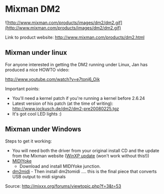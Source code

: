 # Mixman DM2

![http://www.mixman.com/products/images/dm2/dm2.gif](http://www.mixman.com/products/images/dm2/dm2.gif)

Link to product website: <http://www.mixman.com/products/dm2.html>

## Mixman under linux

For anyone interested in getting the DM2 running under Linux, Jan has
produced a nice HOWTO video:

<http://www.youtube.com/watch?v=e7tonj6_Oik>

Important points:

  - You'll need a kernel patch if you're running a kernel before 2.6.24
  - Latest version of his patch (at the time of writing):
    <http://www.jockusch.de/dm2/dm2-pre20080225.tgz>
  - It's got cool LED lights :)

## Mixman under Windows

Steps to get it working:

  - You will need both the driver from your original install CD and the
    update from the Mixman website ([WinXP
    update](http://www.mixman.com/products/dm2_updates.html) (won't work
    without this\!))
  - [MIDIYoke](http://www.midiox.com/index.htm?http://www.midiox.com/myoke.htm)
    - Download and install MIDIYoke junction.
  - [dm2midi](http://www.pdoom.ch/dm2/) - Then install dm2tomidi ....
    this is the final piece that converts USB output to midi signals

Source: <http://mixxx.org/forums/viewtopic.php?f=3&t=53>
